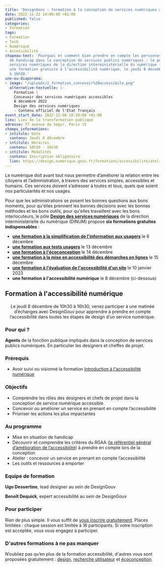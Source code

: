 ```yaml
---
title: 'DesignGouv : formation à la conception de services numériques accessibles'
date: 2022-11-22 14:09:00 +01:00
published: false
categories:
- Formation
tags:
- Formation
- Tech
- Numérique
- Accessibilité
chapeau-text: 'Pourquoi et comment bien prendre en compte les personnes en situation
  de handicap dans la conception de services publics numériques : le pôle Design des
  services numériques de la direction interministérielle du numérique (DINUM) propose
  une formation gratuite à l’accessibilité numérique, le jeudi 8 décembre, de 10h30
  à 16h30.'
une-ou-diaporama:
- image: "/uploads/2_formation_concevoir%20accessibile.png"
  alternative-textuelle: |-
    Formation :
    Concevoir des services numériques accessibles
    8 décembre 2022
    Design des services numériques
    - Contenu officiel de l'Etat français
event_start_date: 2022-12-08 10:30:00 +01:00
lieu: Lieu de la transformation publique
adresse: 77 avenue de Ségur, Paris 15
champs_informations:
- intitule: Date
  contenu: Jeudi 8 décembre
- intitule: Horaires
  contenu: 10h30 - 16h30
- intitule: Modalités
  contenu: Inscription obligatoire
  lien: https://design.numerique.gouv.fr/formations/accessibilite/atelier-accessibilite-designer/
---
```


Le numérique doit avant tout nous permettre d’améliorer la relation entre les citoyens et l’administration, à travers des services simples, accessibles et humains. Ces services doivent s’adresser à toutes et tous, quels que soient nos particularités et nos usages.

Pour que les administrations se posent les bonnes questions aux bons moments, pour qu'elles prennent les bonnes décisions avec les bonnes méthodes et les bons outils, pour qu'elles travaillent avec les bons interlocuteurs, le pôle [**Design des services numériques**](https://design.numerique.gouv.fr/ "Design des services numériques - Lien externe") de la direction interministérielle du numérique (DINUM) propose **six formations gratuites indispensables** : 
* **[une formation à la simplification de l'information aux usagers](https://www.numerique.gouv.fr/agenda/designgouv-formation-simplification-langage-demarches/)** le 6 décembre
* **[une formation aux tests usagers](https://www.numerique.gouv.fr/agenda/designgouv-formation-tests-usagers/)** le 13 décembre
* **[une formation à l'écoconception](https://www.numerique.gouv.fr/agenda/designgouv-formation-ecoconception-2022/)** le 14 décembre
* **[une formation à la mise en accessibilité des démarches en lignes](https://www.numerique.gouv.fr/agenda/designgouv-formation-accessibilite-demarches-2022/)** le 15 décembre
* **[une formation à l'évaluation de l'accessibilité d'un site](https://www.numerique.gouv.fr/agenda/designgouv-formation-evaluation-accessibilite/)** le 10 janvier 2023
* **une formation à l'accessibilité numérique** le 8 décembre (ci-dessous)

<h2 class="text-center">Formation à l'accessibilité numérique</h2>
<div class="encadre"> <p style="margin-top: 20px; text-align:center;">Le jeudi 8 décembre de 10h30 à 16h30, venez participer à une matinée d’échanges avec DesignGouv pour apprendre à prendre en compte l’accessibilité dans toutes les étapes de design d’un service numérique.</p> </div>

<h3 class="h2">Pour qui ?</h3>

**Agents** de la fonction publique impliqués dans la conception de services publics numériques. En particulier les designers et cheffes de projet.

<h3 class="h2">Prérequis</h3>

* Avoir suivi ou visionné la formation [Introduction à l'accessibilité numérique](https://design.numerique.gouv.fr/formations/accessibilite/introduction-accessibilite-numerique/)

<h3 class="h2">Objectifs</h3>

* Comprendre les rôles des designers et chefs de projet dans la conception de service numérique accessible
* Concevoir ou améliorer un service en prenant en compte l’accessibilité
* Prioriser les actions les plus impactantes

<h3 class="h2">Au programme</h3>

* Mise en situation de handicap
* Découvrir et comprendre les critères du RGAA ([le référentiel général d’amélioration de l’accessibilité](https://www.numerique.gouv.fr/publications/rgaa-accessibilite/)) à prendre en compte lors de la conception
* Atelier : concevoir un service en prenant en compte l’accessibilité
* Les outils et ressources à emporter

<h3 class="h2">Equipe de formation</h3>

**Ugo Dessertine**, lead designer au sein de DesignGouv

**Benoît Dequick**, expert accessibilité au sein de DesignGouv

<h3 class="h2">Pour participer</h3>

Rien de plus simple. Il vous suffit de [vous inscrire gratuitement](https://design.numerique.gouv.fr/formations/accessibilite/atelier-accessibilite-designer/). Places limitées : chaque session est limitée à 16 participants. Si votre inscription est acceptée, vous vous engagez à participer.

<div class="encadre noir"> <h3>D'autres formations à ne pas manquer</h3> <p>N’oubliez pas qu’en plus de la formation accessibilité, d'autres vous sont proposées gratuitement : <a href="https://design.numerique.gouv.fr/formations/design/">design</a>, <a href="https://design.numerique.gouv.fr/formations/recherche-utilisateur/">recherche utilisateur</a> et <a href="https://design.numerique.gouv.fr/formations/ecoconception/">écoconception</a>.</p> </div>
